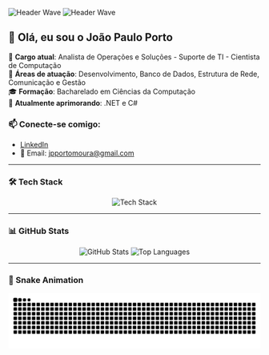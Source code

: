 ![Header Wave](https://capsule-render.vercel.app/api?type=waving&height=150&color=0172C2&section=header&reversal=true)
![Header Wave](https://capsule-render.vercel.app/api?type=venom&height=350&color=0172C2&text=Olá!&section=header&reversal=false&fontColor=FFFFFF&fontSize=50&animation=fadeIn&rotate=0)

## 👋 Olá, eu sou o João Paulo Porto

🎯 **Cargo atual**: Analista de Operações e Soluções - Suporte de TI - Cientista de Computação  
🤖 **Áreas de atuação**: Desenvolvimento, Banco de Dados, Estrutura de Rede, Comunicação e Gestão  
🎓 **Formação**: Bacharelado em Ciências da Computação  
🌱 **Atualmente aprimorando**: .NET e C#  

### 📫 Conecte-se comigo:
- [LinkedIn](https://www.linkedin.com/in/jo%C3%A3o-paulo-porto-515ab933a)  
- 📧 Email: jpportomoura@gmail.com

---

### 🛠️ Tech Stack

<p align="center">
  <img src="https://skillicons.dev/icons?i=cs,python,c,cpp,html,css,js,sql" alt="Tech Stack" height="50"/>
</p>

---

### 📊 GitHub Stats

<div align="center">

  <img height="170" src="https://github-readme-stats.vercel.app/api?username=jpportomoura&show_icons=true&count_private=true&hide=prs,issues&title_color=00BFFF&icon_color=00BFFF&text_color=FFFFFF&bg_color=0d1117" alt="GitHub Stats" />

  <img height="170" src="https://github-readme-stats.vercel.app/api/top-langs/?username=jpportomoura&layout=compact&title_color=00BFFF&text_color=FFFFFF&bg_color=0d1117" alt="Top Languages" />

</div>


---

### 🐍 Snake Animation

<p align="center">
  <picture>
    <source media="(prefers-color-scheme: dark)" srcset="https://raw.githubusercontent.com/jpportomoura/jpportomoura/output/github-contribution-grid-snake-dark.svg" />
    <source media="(prefers-color-scheme: light)" srcset="https://raw.githubusercontent.com/jpportomoura/jpportomoura/output/github-contribution-grid-snake.svg" />
    <img alt="Snake animation" src="https://raw.githubusercontent.com/jpportomoura/jpportomoura/output/github-contribution-grid-snake.svg" />
  </picture>
</p>

